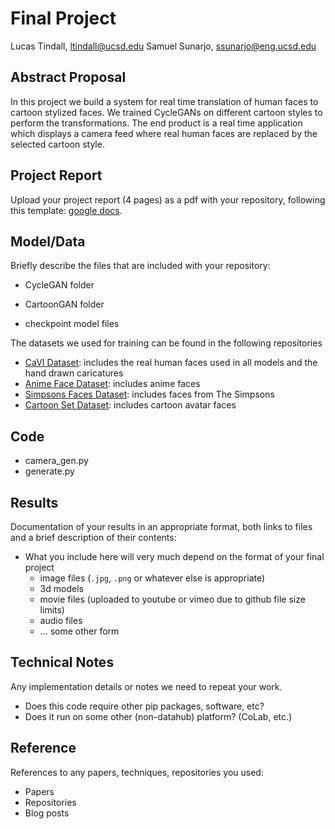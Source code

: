 # Final Project

Lucas Tindall, ltindall@ucsd.edu
Samuel Sunarjo, ssunarjo@eng.ucsd.edu 

## Abstract Proposal

In this project we build a system for real time translation of human faces to cartoon stylized faces. We trained CycleGANs on different cartoon styles to perform the transformations. The end product is a real time application which displays a camera feed where real human faces are replaced by the selected cartoon style. 


## Project Report

Upload your project report (4 pages) as a pdf with your repository, following this template: [google docs](https://docs.google.com/document/d/133H59WZBmH6MlAgFSskFLMQITeIC5d9b2iuzsOfa4E8/edit?usp=sharing).

## Model/Data

Briefly describe the files that are included with your repository:

- CycleGAN folder
- CartoonGAN folder 

- checkpoint model files 

The datasets we used for training can be found in the following repositories
- [CaVI Dataset](https://github.com/lsaiml/CaVINet): includes the real human faces used in all models and the hand drawn caricatures
- [Anime Face Dataset](https://github.com/Mckinsey666/Anime-Face-Dataset): includes anime faces
- [Simpsons Faces Dataset](https://www.kaggle.com/kostastokis/simpsons-faces): includes faces from The Simpsons 
- [Cartoon Set Dataset](https://google.github.io/cartoonset/): includes cartoon avatar faces 

## Code

- camera_gen.py 
- generate.py 

## Results

Documentation of your results in an appropriate format, both links to files and a brief description of their contents:
- What you include here will very much depend on the format of your final project
  - image files (`.jpg`, `.png` or whatever else is appropriate)
  - 3d models
  - movie files (uploaded to youtube or vimeo due to github file size limits)
  - audio files
  - ... some other form

## Technical Notes

Any implementation details or notes we need to repeat your work. 
- Does this code require other pip packages, software, etc?
- Does it run on some other (non-datahub) platform? (CoLab, etc.)

## Reference

References to any papers, techniques, repositories you used:
- Papers
- Repositories
- Blog posts

